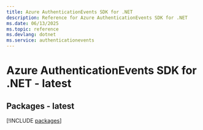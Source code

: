 ```yaml
---
title: Azure AuthenticationEvents SDK for .NET
description: Reference for Azure AuthenticationEvents SDK for .NET
ms.date: 06/13/2025
ms.topic: reference
ms.devlang: dotnet
ms.service: authenticationevents
---
```

# Azure AuthenticationEvents SDK for .NET - latest
## Packages - latest
[!INCLUDE [packages](authenticationevents-index.md)]